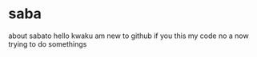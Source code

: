 # saba
about sabato
hello kwaku 
am new to github if you this my code no a now trying to do somethings
